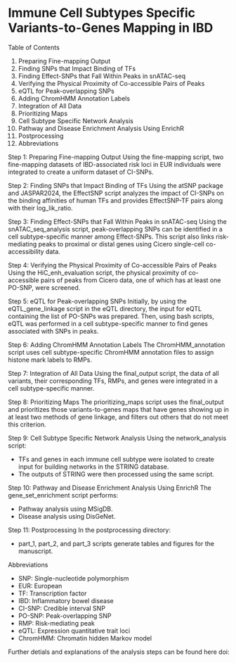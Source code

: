 # Immune Cell Subtypes Specific Variants-to-Genes Mapping in IBD

Table of Contents 
1. Preparing Fine-mapping Output
2. Finding SNPs that Impact Binding of TFs
3. Finding Effect-SNPs that Fall Within Peaks in snATAC-seq
4. Verifying the Physical Proximity of Co-accessible Pairs of Peaks
5. eQTL for Peak-overlapping SNPs
6. Adding ChromHMM Annotation Labels
7. Integration of All Data
8. Prioritizing Maps
9. Cell Subtype Specific Network Analysis
10. Pathway and Disease Enrichment Analysis Using EnrichR
11. Postprocessing
12. Abbreviations


Step 1: Preparing Fine-mapping Output
Using the fine-mapping script, two fine-mapping datasets of IBD-associated risk loci in EUR individuals were integrated to create a uniform dataset of CI-SNPs.

Step 2: Finding SNPs that Impact Binding of TFs
Using the atSNP package and JASPAR2024, the EffectSNP script analyzes the impact of CI-SNPs on the binding affinities of human TFs and provides EffectSNP-TF pairs along with their log_lik_ratio.

Step 3: Finding Effect-SNPs that Fall Within Peaks in snATAC-seq
Using the snATAC_seq_analysis script, peak-overlapping SNPs can be identified in a cell subtype-specific manner among Effect-SNPs. This script also links risk-mediating peaks to proximal or distal genes using Cicero single-cell co-accessibility data.

Step 4: Verifying the Physical Proximity of Co-accessible Pairs of Peaks
Using the HiC_enh_evaluation script, the physical proximity of co-accessible pairs of peaks from Cicero data, one of which has at least one PO-SNP, were screened.

Step 5: eQTL for Peak-overlapping SNPs
Initially, by using the eQTL_gene_linkage script in the eQTL directory, the input for eQTL containing the list of PO-SNPs was prepared.
Then, using bash scripts, eQTL was performed in a cell subtype-specific manner to find genes associated with SNPs in peaks.

Step 6: Adding ChromHMM Annotation Labels
The ChromHMM_annotation script uses cell subtype-specific ChromHMM annotation files to assign histone mark labels to RMPs.

Step 7: Integration of All Data
Using the final_output script, the data of all variants, their corresponding TFs, RMPs, and genes were integrated in a cell subtype-specific manner.

Step 8: Prioritizing Maps
The prioritizing_maps script uses the final_output and prioritizes those variants-to-genes maps that have genes showing up in at least two methods of gene linkage, and filters out others that do not meet this criterion.

Step 9: Cell Subtype Specific Network Analysis
Using the network_analysis script:
- TFs and genes in each immune cell subtype were isolated to create input for building networks in the STRING database.
- The outputs of STRING were then processed using the same script.

Step 10: Pathway and Disease Enrichment Analysis Using EnrichR
The gene_set_enrichment script performs:
- Pathway analysis using MSigDB.
- Disease analysis using DisGeNet.

Step 11: Postprocessing
In the postprocessing directory:
- part_1, part_2, and part_3 scripts generate tables and figures for the manuscript.

Abbreviations
- SNP: Single-nucleotide polymorphism
- EUR: European
- TF: Transcription factor
- IBD: Inflammatory bowel disease
- CI-SNP: Credible interval SNP
- PO-SNP: Peak-overlapping SNP
- RMP: Risk-mediating peak
- eQTL: Expression quantitative trait loci
- ChromHMM: Chromatin hidden Markov model

Further detials and explanations of the analysis steps can be found here doi:
